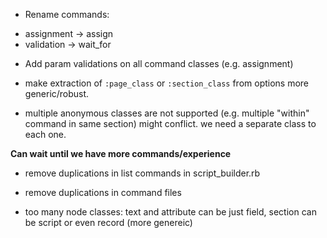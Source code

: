 * Rename commands:
- assignment -> assign
- validation -> wait_for

* Add param validations on all command classes (e.g. assignment)

* make extraction of `:page_class` or `:section_class` from options more generic/robust.

* multiple anonymous classes are not supported (e.g. multiple "within" command in same section) might conflict. we need a separate class to each one.

__Can wait until we have more commands/experience__

* remove duplications in list commands in script_builder.rb

* remove duplications in command files

* too many node classes: text and attribute can be just field, section can be script or even record (more genereic)